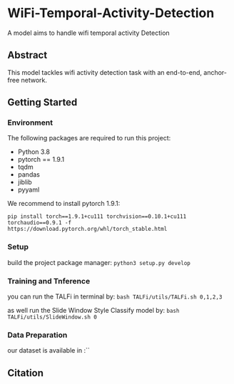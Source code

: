 # WiFi-Temporal-Activity-Detection
A model aims to handle wifi temporal activity Detection

## Abstract
This model tackles wifi activity detection task with an end-to-end, anchor-free network.

## Getting Started

### Environment
The following packages are required to run this project:
- Python 3.8
- pytorch == 1.9.1
- tqdm
- pandas
- jiblib
- pyyaml

We recommend to install pytorch 1.9.1: 

`pip install torch==1.9.1+cu111 torchvision==0.10.1+cu111 torchaudio==0.9.1 -f https://download.pytorch.org/whl/torch_stable.html`

### Setup

build the project package manager: `python3 setup.py develop`

### Training and Tnference
you can run the TALFi in terminal by: `bash TALFi/utils/TALFi.sh 0,1,2,3`

as well run the Slide Window Style Classify model by: `bash TALFi/utils/SlideWindow.sh 0`

### Data Preparation
our dataset is available in :``

## Citation
